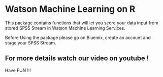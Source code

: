 # Watson Machine Learning on R 

This package contains functions that will let you score your data input from stored SPSS Stream in Watson Machine Learning Services.


Before Using the package please go on Bluemix, create an account and stage your SPSS Stream.

## For more details watch our video on youtube !


Have FUN !!!

